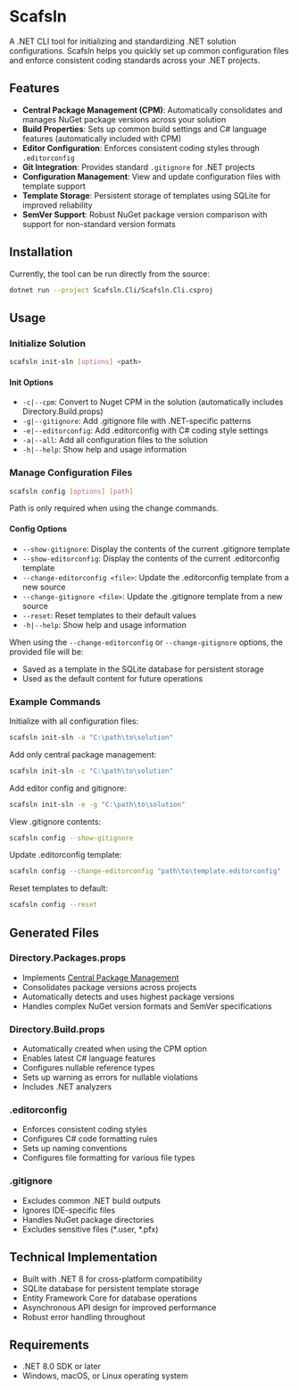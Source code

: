 # Scafsln

A .NET CLI tool for initializing and standardizing .NET solution configurations. Scafsln helps you quickly set up common configuration files and enforce consistent coding standards across your .NET projects.

## Features

- **Central Package Management (CPM)**: Automatically consolidates and manages NuGet package versions across your solution
- **Build Properties**: Sets up common build settings and C# language features (automatically included with CPM)
- **Editor Configuration**: Enforces consistent coding styles through `.editorconfig`
- **Git Integration**: Provides standard `.gitignore` for .NET projects
- **Configuration Management**: View and update configuration files with template support
- **Template Storage**: Persistent storage of templates using SQLite for improved reliability
- **SemVer Support**: Robust NuGet package version comparison with support for non-standard version formats

## Installation

Currently, the tool can be run directly from the source:

```bash
dotnet run --project Scafsln.Cli/Scafsln.Cli.csproj
```

## Usage

### Initialize Solution

```bash
scafsln init-sln [options] <path>
```

#### Init Options

- `-c|--cpm`: Convert to Nuget CPM in the solution (automatically includes Directory.Build.props)
- `-g|--gitignore`: Add .gitignore file with .NET-specific patterns
- `-e|--editorconfig`: Add .editorconfig with C# coding style settings
- `-a|--all`: Add all configuration files to the solution
- `-h|--help`: Show help and usage information

### Manage Configuration Files

```bash
scafsln config [options] [path]
```

Path is only required when using the change commands.

#### Config Options

- `--show-gitignore`: Display the contents of the current .gitignore template
- `--show-editorconfig`: Display the contents of the current .editorconfig template
- `--change-editorconfig <file>`: Update the .editorconfig template from a new source
- `--change-gitignore <file>`: Update the .gitignore template from a new source
- `--reset`: Reset templates to their default values
- `-h|--help`: Show help and usage information

When using the `--change-editorconfig` or `--change-gitignore` options, the provided file will be:
- Saved as a template in the SQLite database for persistent storage
- Used as the default content for future operations

### Example Commands

Initialize with all configuration files:
```bash
scafsln init-sln -a "C:\path\to\solution"
```

Add only central package management:
```bash
scafsln init-sln -c "C:\path\to\solution"
```

Add editor config and gitignore:
```bash
scafsln init-sln -e -g "C:\path\to\solution"
```

View .gitignore contents:
```bash
scafsln config --show-gitignore
```

Update .editorconfig template:
```bash
scafsln config --change-editorconfig "path\to\template.editorconfig"
```

Reset templates to default:
```bash
scafsln config --reset
```

## Generated Files

### Directory.Packages.props
- Implements [Central Package Management](https://learn.microsoft.com/en-us/nuget/consume-packages/central-package-management)
- Consolidates package versions across projects
- Automatically detects and uses highest package versions
- Handles complex NuGet version formats and SemVer specifications

### Directory.Build.props
- Automatically created when using the CPM option
- Enables latest C# language features
- Configures nullable reference types
- Sets up warning as errors for nullable violations
- Includes .NET analyzers

### .editorconfig
- Enforces consistent coding styles
- Configures C# code formatting rules
- Sets up naming conventions
- Configures file formatting for various file types

### .gitignore
- Excludes common .NET build outputs
- Ignores IDE-specific files
- Handles NuGet package directories
- Excludes sensitive files (*.user, *.pfx)

## Technical Implementation

- Built with .NET 8 for cross-platform compatibility
- SQLite database for persistent template storage
- Entity Framework Core for database operations
- Asynchronous API design for improved performance
- Robust error handling throughout

## Requirements

- .NET 8.0 SDK or later
- Windows, macOS, or Linux operating system